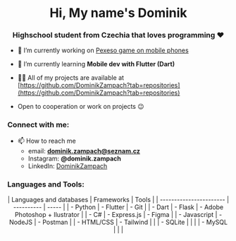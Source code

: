 <h1 align="center">Hi, My name's Dominik</h1>
<h3 align="center">Highschool student from Czechia that loves programming ❤️</h3>

- 🔭 I’m currently working on [Pexeso game on mobile phones](https://github.com/DominikZampach/pexeso_project)

- 🌱 I’m currently learning **Mobile dev with Flutter (Dart)**

- 👨‍💻 All of my projects are available at [https://github.com/DominikZampach?tab=repositories](https://github.com/DominikZampach?tab=repositories)

- Open to cooperation or work on projects 😉

<h3 align="left">Connect with me:</h3>

- 📫 How to reach me
  - email: **dominik.zampach@seznam.cz**
  - Instagram: **@dominik.zampach**
  - LinkedIn: [DominikZampach](https://www.linkedin.com/in/dominik-zampach/)

<h3 align="left">Languages and Tools:</h3>
<div align="center">
  | Languages and databases | Frameworks | Tools |
  | ----------------------- | ---------- | ----- |
  | - Python                | - Flutter  | - Git |
  | - Dart                  | - Flask    | - Adobe Photoshop + Ilustrator |
  | - C#                    | - Express.js | - Figma |
  | - Javascript            | - NodeJS   | - Postman |
  | - HTML/CSS              | - Tailwind |         |
  | - SQLite                |            |         |
  | - MySQL                 |            |         |

</div>
